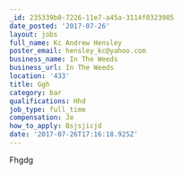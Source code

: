 ```yaml
---
_id: 235339b0-7226-11e7-a45a-3114f0323905
date_posted: '2017-07-26'
layout: jobs
full_name: Kc Andrew Hensley
poster_email: hensley_kc@yahoo.com
business_name: In The Weeds
business_url: In The Weeds
location: '433'
title: Ggh
category: bar
qualifications: Hhd
job_type: full_time
compensation: Je
how_to_apply: Bsjsjicjd
date: '2017-07-26T17:16:18.925Z'
---
```

Fhgdg
